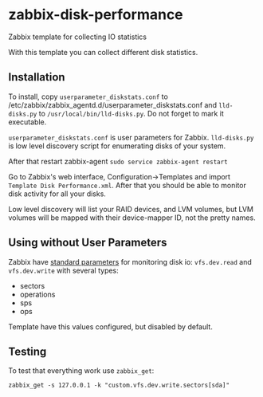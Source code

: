 zabbix-disk-performance
=======================

Zabbix template for collecting IO statistics

With this template you can collect different disk statistics.

Installation
------------
To install, copy `userparameter_diskstats.conf` to /etc/zabbix/zabbix_agentd.d/userparameter_diskstats.conf and `lld-disks.py` to `/usr/local/bin/lld-disks.py`.
Do not forget to mark it executable.

`userparameter_diskstats.conf` is user parameters for Zabbix.
`lld-disks.py` is low level discovery script for enumerating disks of your system.

After that restart zabbix-agent
```sudo service zabbix-agent restart```

Go to Zabbix's web interface, Configuration->Templates and import `Template Disk Performance.xml`.
After that you should be able to monitor disk activity for all your disks.

Low level discovery will list your RAID devices, and LVM volumes, but LVM
volumes will be mapped with their device-mapper ID, not the pretty names.

Using without User Parameters
-----------------------------
Zabbix have [standard parameters](https://www.zabbix.com/documentation/2.0/manual/appendix/items/supported_by_platform) for monitoring disk io: `vfs.dev.read` and `vfs.dev.write` with several types:
* sectors
* operations
* sps
* ops

Template have this values configured, but disabled by default.


Testing
-------
To test that everything work use `zabbix_get`:
```
zabbix_get -s 127.0.0.1 -k "custom.vfs.dev.write.sectors[sda]"
```
